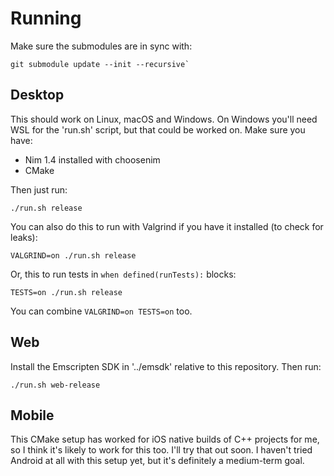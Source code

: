 # Running

Make sure the submodules are in sync with: 

```
git submodule update --init --recursive`
```

## Desktop

This should work on Linux, macOS and Windows. On Windows you'll need WSL for
the 'run.sh' script, but that could be worked on. Make sure you have:

- Nim 1.4 installed with choosenim
- CMake

Then just run:

```
./run.sh release
```

You can also do this to run with Valgrind if you have it installed (to check for leaks):

```
VALGRIND=on ./run.sh release
```

Or, this to run tests in `when defined(runTests):` blocks:

```
TESTS=on ./run.sh release
```

You can combine `VALGRIND=on TESTS=on` too.

## Web

Install the Emscripten SDK in '../emsdk' relative to this repository. Then run:

```
./run.sh web-release
```

## Mobile

This CMake setup has worked for iOS native builds of C++ projects for me, so I
think it's likely to work for this too. I'll try that out soon. I haven't tried
Android at all with this setup yet, but it's definitely a medium-term goal.

